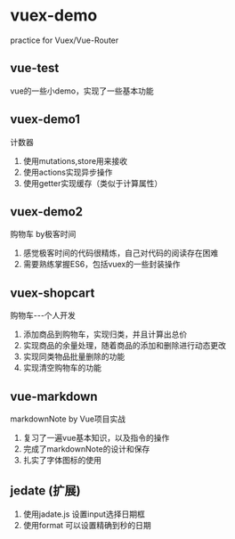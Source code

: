 # vuex-demo
practice for Vuex/Vue-Router

## vue-test
vue的一些小demo，实现了一些基本功能

## vuex-demo1
计数器
1. 使用mutations,store用来接收
2. 使用actions实现异步操作
3. 使用getter实现缓存（类似于计算属性）

## vuex-demo2
购物车 by极客时间
1. 感觉极客时间的代码很精炼，自己对代码的阅读存在困难
2. 需要熟练掌握ES6，包括vuex的一些封装操作

## vuex-shopcart
购物车---个人开发
1. 添加商品到购物车，实现归类，并且计算出总价
2. 实现商品的余量处理，随着商品的添加和删除进行动态更改
3. 实现同类物品批量删除的功能
4. 实现清空购物车的功能

## vue-markdown
markdownNote by Vue项目实战
1. 复习了一遍vue基本知识，以及指令的操作
2. 完成了markdownNote的设计和保存
3. 扎实了字体图标的使用

## jedate (扩展)
1. 使用jadate.js 设置input选择日期框
2. 使用format 可以设置精确到秒的日期